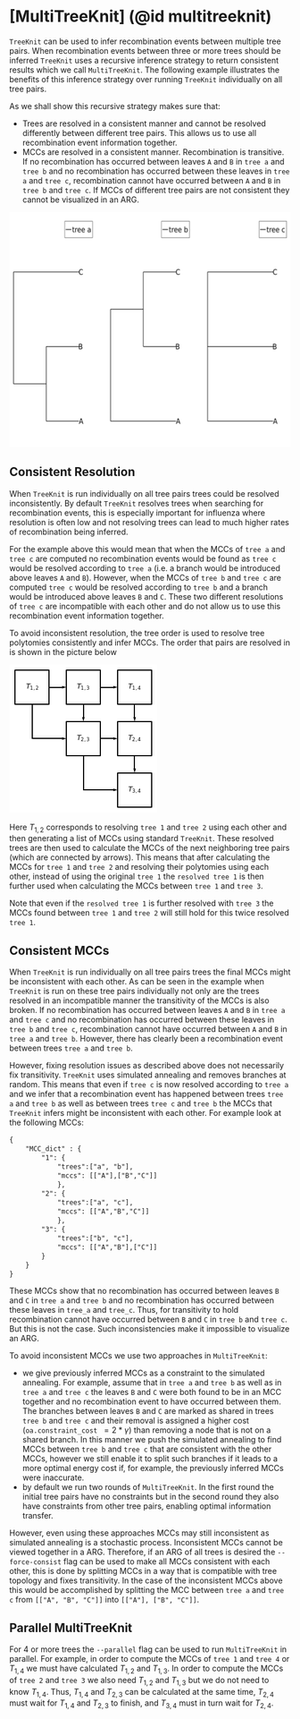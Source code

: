 # [MultiTreeKnit] (@id multitreeknit)

`TreeKnit` can be used to infer recombination events between multiple tree pairs. When recombination events between three or more trees should be inferred `TreeKnit` uses a recursive inference strategy to return consistent results which we call `MultiTreeKnit`. The following example illustrates the benefits of this inference strategy over running `TreeKnit` individually on all tree pairs. 

As we shall show this recursive strategy makes sure that:
- Trees are resolved in a consistent manner and cannot be resolved differently between different tree pairs. This allows us to use all recombination event information together.
- MCCs are resolved in a consistent manner. Recombination is transitive. If no recombination has occurred between leaves `A` and `B` in `tree a` and `tree b` and no recombination has occurred between these leaves in `tree a` and `tree c`, recombination cannot have occurred between `A` and `B` in `tree b` and `tree c`. If MCCs of different tree pairs are not consistent they cannot be visualized in an ARG. 

![plot](./Pictures/MultiTK_example.png)
## Consistent Resolution

When `TreeKnit` is run individually on all tree pairs trees could be resolved inconsistently. By default `TreeKnit` resolves trees when searching for recombination events, this is especially important for influenza where resolution is often low and not resolving trees can lead to much higher rates of recombination being inferred. 

For the example above this would mean that when the MCCs of `tree a` and `tree c` are computed no recombination events would be found as `tree c` would be resolved according to `tree a` (i.e. a branch would be introduced above leaves `A` and `B`). However, when the MCCs of `tree b` and `tree c` are computed `tree c` would be resolved according to `tree b` and a branch would be introduced above leaves `B` and `C`. These two different resolutions of `tree c` are incompatible with each other and do not allow us to use this recombination event information together.

To avoid inconsistent resolution, the tree order is used to resolve tree polytomies consistently and infer MCCs. The order that pairs are resolved in is shown in the picture below 

![plot](./Pictures/resolution_order.png)

Here $T_{1,2}$ corresponds to resolving `tree 1` and `tree 2` using each other and then generating a list of MCCs using standard `TreeKnit`. These resolved trees are then used to calculate the MCCs of the next neighboring tree pairs (which are connected by arrows). This means that after calculating the MCCs for `tree 1` and `tree 2` and resolving their polytomies using each other, instead of using the original `tree 1` the `resolved tree 1` is then further used when calculating the MCCs between `tree 1` and `tree 3`. 

Note that even if the `resolved tree 1` is further resolved with `tree 3` the MCCs found between `tree 1` and `tree 2` will still hold for this twice resolved `tree 1`.

## Consistent MCCs

When `TreeKnit` is run individually on all tree pairs trees the final MCCs might be inconsistent with each other. 
As can be seen in the example when `TreeKnit` is run on these tree pairs individually not only are the trees resolved in an incompatible manner the transitivity of the MCCs is also broken. If no recombination has occurred between leaves `A` and `B` in `tree a` and `tree c` and no recombination has occurred between these leaves in `tree b` and `tree c`, recombination cannot have occurred between `A` and `B` in `tree a` and `tree b`. However, there has clearly been a recombination event between trees `tree a` and `tree b`. 

However, fixing resolution issues as described above does not necessarily fix transitivity. `TreeKnit` uses simulated annealing and removes branches at random. This means that even if `tree c` is now resolved according to `tree a` and we infer that a recombination event has happened between trees `tree a` and `tree b` as well as between trees `tree c` and `tree b` the MCCs that `TreeKnit` infers might be inconsistent with each other. For example look at the following MCCs:
```
{ 
    "MCC_dict" : {
        "1": { 
            "trees":["a", "b"],
            "mccs": [["A"],["B","C"]]
            },
        "2": { 
            "trees":["a", "c"],
            "mccs": [["A","B","C"]]
            },
        "3": { 
            "trees":["b", "c"],
            "mccs": [["A","B"],["C"]]
        }
    }
}
```
These MCCs show that no recombination has occurred between leaves `B` and `C` in `tree a` and `tree b` and no recombination has occurred between these leaves in `tree_a` and `tree_c`. Thus, for transitivity to hold recombination cannot have occurred between `B` and `C` in `tree b` and `tree c`. But this is not the case.
Such inconsistencies make it impossible to visualize an ARG.

To avoid inconsistent MCCs we use two approaches in `MultiTreeKnit`:
- we give previously inferred MCCs as a constraint to the simulated annealing. For example, assume that in `tree a` and `tree b` as well as in `tree a` and `tree c` the leaves `B` and `C` were both found to be in an MCC together and no recombination event to have occurred between them. The branches between leaves `B` and `C` are marked as shared in trees `tree b` and `tree c` and their removal is assigned a higher cost (`oa.constraint_cost `$= 2*\gamma$) than removing a node that is not on a shared branch. In this manner we push the simulated annealing to find MCCs between `tree b` and `tree c` that are consistent with the other MCCs, however we still enable it to split such branches if it leads to a more optimal energy cost if, for example, the previously inferred MCCs were inaccurate. 
- by default we run two rounds of `MultiTreeKnit`. In the first round the initial tree pairs have no constraints but in the second round they also have constraints from other tree pairs, enabling optimal information transfer. 

However, even using these approaches MCCs may still inconsistent as simulated annealing is a stochastic process. Inconsistent MCCs cannot be viewed together in a ARG. Therefore, if an ARG of all trees is desired the `--force-consist` flag can be used to make all MCCs consistent with each other, this is done by splitting MCCs in a way that is compatible with tree topology and fixes transitivity. In the case of the inconsistent MCCs above this would be accomplished by splitting the MCC between `tree a` and `tree c` from `[["A", "B", "C"]]` into `[["A"], ["B", "C"]]`.

## Parallel MultiTreeKnit

For 4 or more trees the `--parallel` flag can be used to run `MultiTreeKnit` in parallel. For example, in order to compute the MCCs of `tree 1` and `tree 4` or $T_{1,4}$ we must have calculated $T_{1,2}$ and $T_{1,3}$. In order to compute the MCCs of `tree 2` and `tree 3` we also need $T_{1,2}$ and $T_{1,3}$ but we do not need to know $T_{1,4}$. Thus, $T_{1,4}$ and $T_{2,3}$ can be calculated at the same time, $T_{2,4}$ must wait for $T_{1,4}$ and $T_{2,3}$ to finish, and $T_{3,4}$ must in turn wait for $T_{2,4}$.


